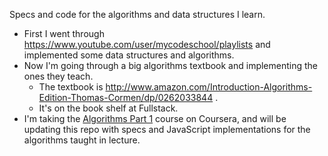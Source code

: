 Specs and code for the algorithms and data structures I learn.
- First I went through https://www.youtube.com/user/mycodeschool/playlists and implemented some data structures and algorithms.
- Now I'm going through a big algorithms textbook and implementing the ones they teach.
	- The textbook is http://www.amazon.com/Introduction-Algorithms-Edition-Thomas-Cormen/dp/0262033844 .
	- It's on the book shelf at Fullstack.
- I'm taking the [Algorithms Part 1](https://class.coursera.org/algs4partI-007) course on Coursera, and will be updating this repo with specs and JavaScript implementations for the algorithms taught in lecture.